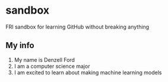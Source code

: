 # sandbox
FRI sandbox for learning GitHub without breaking anything

## My info

1. My name is Denzell Ford
2. I am a computer science major
3. I am excited to learn about making machine learning models
